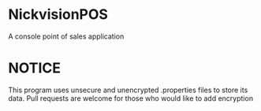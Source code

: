 # NickvisionPOS
A console point of sales application
# NOTICE
This program uses unsecure and unencrypted .properties files to store its data. 
Pull requests are welcome for those who would like to add encryption 
